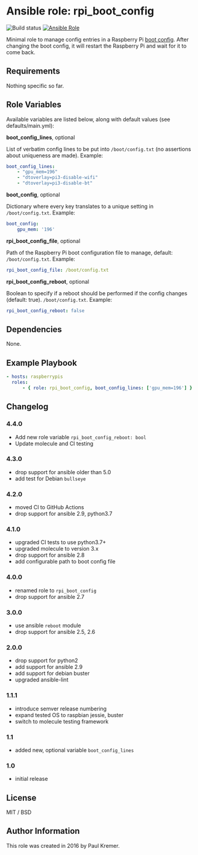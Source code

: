 # Ansible role: rpi_boot_config

![Build status](https://github.com/infothrill/ansible-role-rpi_boot_config/actions/workflows/tests.yml/badge.svg)
[![Ansible Role](https://img.shields.io/ansible/role/d/infothrill/rpi_boot_config)](https://galaxy.ansible.com/infothrill/rpi_boot_config/)

Minimal role to manage config entries in a Raspberry Pi
[boot config](http://www.raspberrypi.org/documentation/configuration/config-txt.md).
After changing the boot config, it will restart the Raspberry Pi and wait for
it to come back.

## Requirements

Nothing specific so far.

## Role Variables

Available variables are listed below, along with default values (see defaults/main.yml):

**boot\_config\_lines**, optional

List of verbatim config lines to be put into `/boot/config.txt` (no assertions
about uniqueness are made). Example:

```yaml
boot_config_lines:
    - "gpu_mem=196"
    - "dtoverlay=pi3-disable-wifi"
    - "dtoverlay=pi3-disable-bt"
```

**boot\_config**, optional

Dictionary where every key translates to a unique setting in `/boot/config.txt`.
Example:

```yaml
boot_config:
    gpu_mem: '196'
```

**rpi\_boot\_config\_file**, optional

Path of the Raspberry Pi boot configuration file to manage, default:
`/boot/config.txt`.
Example:

```yaml
rpi_boot_config_file: /boot/config.txt
```

**rpi\_boot\_config\_reboot**, optional

Boolean to specify if a reboot should be performed if the config changes
(default: true).
`/boot/config.txt`.
Example:

```yaml
rpi_boot_config_reboot: false
```

## Dependencies

None.

## Example Playbook

```yaml
- hosts: raspberrypis
  roles:
      - { role: rpi_boot_config, boot_config_lines: ['gpu_mem=196'] }
```

## Changelog

### 4.4.0

* Add new role variable `rpi_boot_config_reboot: bool`
* Update molecule and CI testing

### 4.3.0

* drop support for ansible older than 5.0
* add test for Debian `bullseye`

### 4.2.0

* moved CI to GitHub Actions
* drop support for ansible 2.9, python3.7

### 4.1.0

* upgraded CI tests to use python3.7+
* upgraded molecule to version 3.x
* drop support for ansible 2.8
* add configurable path to boot config file

### 4.0.0

* renamed role to `rpi_boot_config`
* drop support for ansible 2.7

### 3.0.0

* use ansible `reboot` module
* drop support for ansible 2.5, 2.6

### 2.0.0

* drop support for python2
* add support for ansible 2.9
* add support for debian buster
* upgraded ansible-lint

### 1.1.1

* introduce semver release numbering
* expand tested OS to raspbian jessie, buster
* switch to molecule testing framework

### 1.1

* added new, optional variable `boot_config_lines`

### 1.0

* initial release

## License

MIT / BSD

## Author Information

This role was created in 2016 by Paul Kremer.
